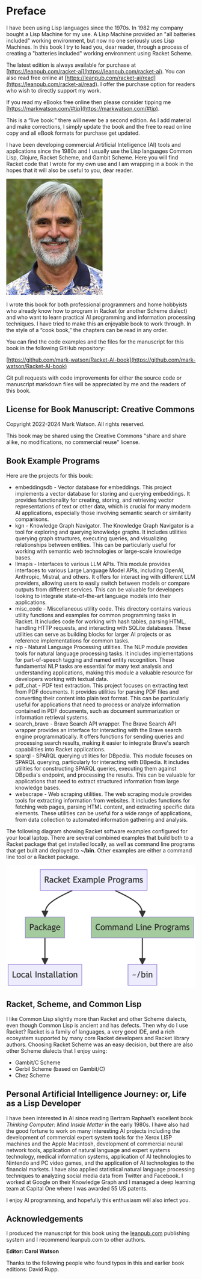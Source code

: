 # Preface

I have been using Lisp languages since the 1970s. In 1982 my company bought a Lisp Machine for my use. A Lisp Machine provided an "all batteries included" working environment, but now no one seriously uses Lisp Machines. In this book I try to lead you, dear reader, through a process of creating a "batteries included" working environment using Racket Scheme.

The latest edition is always available for purchase at [https://leanpub.com/racket-ai](https://leanpub.com/racket-ai).  You can also read free online at [https://leanpub.com/racket-ai/read](https://leanpub.com/racket-ai/read). I offer the purchase option for readers who wish to directly support my work.

If you read my eBooks free online then please consider tipping me [https://markwatson.com/#tip](https://markwatson.com/#tip).

This is a “live book:” there will never be a second edition. As I add material and make corrections, I simply update the book and the free to read online copy and all eBook formats for purchase get updated.

I have been developing commercial Artificial Intelligence (AI) tools and applications since the 1980s and I usually use the Lisp languages Common Lisp, Clojure, Racket Scheme, and Gambit Scheme. Here you will find Racket code that I wrote for my own use and I am wrapping in a book in the hopes that it will also be useful to you, dear reader.

![Mark Watson](images/Mark.png)

I wrote this book for both professional programmers and home hobbyists who already know how to program in Racket (or another Scheme dialect) and who want to learn practical AI programming and information processing techniques. I have tried to make this an enjoyable book to work through. In the style of a “cook book,” the chapters can be read in any order. 

You can find the code examples and the files for the manuscript for this book in the following GitHub repository:

[https://github.com/mark-watson/Racket-AI-book](https://github.com/mark-watson/Racket-AI-book)

Git pull requests with code improvements for either the source code or manuscript markdown files will be appreciated by me and the readers of this book.

## License for Book Manuscript: Creative Commons

Copyright 2022-2024 Mark Watson. All rights reserved.

This book may be shared using the Creative Commons "share and share alike, no modifications, no commercial reuse" license.

## Book Example Programs

Here are the projects for this book:


- embeddingsdb - Vector database for embeddings. This project implements a vector database for storing and querying embeddings. It provides functionality for creating, storing, and retrieving vector representations of text or other data, which is crucial for many modern AI applications, especially those involving semantic search or similarity comparisons.
- kgn - Knowledge Graph Navigator. The Knowledge Graph Navigator is a tool for exploring and querying knowledge graphs. It includes utilities querying graph structures, executing queries, and visualizing relationships between entities. This can be particularly useful for working with semantic web technologies or large-scale knowledge bases.
- llmapis - Interfaces to various LLM APIs. This module provides interfaces to various Large Language Model APIs, including OpenAI, Anthropic, Mistral, and others. It offers for interact ing with different LLM providers, allowing users to easily switch between models or compare outputs from different services. This can be valuable for developers looking to integrate state-of-the-art language models into their applications.
- misc_code - Miscellaneous utility code. This directory contains various utility functions and examples for common programming tasks in Racket. It includes code for working with hash tables, parsing HTML, handling HTTP requests, and interacting with SQLite databases. These utilities can serve as building blocks for larger AI projects or as reference implementations for common tasks.
- nlp - Natural Language Processing utilities. The NLP module provides tools for natural language processing tasks. It includes implementations for part-of-speech tagging and named entity recognition. These fundamental NLP tasks are essential for many text analysis and understanding applications, making this module a valuable resource for developers working with textual data.
- pdf_chat - PDF text extraction. This project focuses on extracting text from PDF documents. It provides utilities for parsing PDF files and converting their content into plain text format. This can be particularly useful for applications that need to process or analyze information contained in PDF documents, such as document summarization or information retrieval systems.
- search_brave - Brave Search API wrapper. The Brave Search API wrapper provides an interface for interacting with the Brave search engine programmatically. It offers functions for sending queries and processing search results, making it easier to integrate Brave's search capabilities into Racket applications.
- sparql - SPARQL querying utilities for DBpedia. This module focuses on SPARQL querying, particularly for interacting with DBpedia. It includes utilities for constructing SPARQL queries, executing them against DBpedia's endpoint, and processing the results. This can be valuable for applications that need to extract structured information from large knowledge bases.
- webscrape - Web scraping utilities. The web scraping module provides tools for extracting information from websites. It includes functions for fetching web pages, parsing HTML content, and extracting specific data elements. These utilities can be useful for a wide range of applications, from data collection to automated information gathering and analysis.

The following diagram showing Racket software examples configured for your local laptop. There are several combined examples that build both to a Racket package that get installed locally, as well as command line programs that get built and deployed to **~/bin**. Other examples are either a command line tool or a Racket package.

![Example programs are packages and/or command line tools](images/software.png)

## Racket, Scheme, and Common Lisp

I like Common Lisp slightly more than Racket and other Scheme dialects, even though Common Lisp is ancient and has defects. Then why do I use Racket?
Racket is a family of languages, a very good IDE, and a rich ecosystem supported by many core Racket developers and Racket library authors. Choosing Racket Scheme was an easy decision, but there are also other Scheme dialects that I enjoy using:

- Gambit/C Scheme
- Gerbil Scheme (based on Gambit/C)
- Chez Scheme


## Personal Artificial Intelligence Journey: or, Life as a Lisp Developer

I have been interested in AI since reading Bertram Raphael’s excellent book *Thinking Computer: Mind Inside Matter* in the early 1980s. I have also had the good fortune to work on many interesting AI projects including the development of commercial expert system tools for the Xerox LISP machines and the Apple Macintosh, development of commercial neural network tools, application of natural language and expert systems technology, medical information systems, application of AI technologies to Nintendo and PC video games, and the application of AI technologies to the financial markets. I have also applied statistical natural language processing techniques to analyzing social media data from Twitter and Facebook. I worked at Google on their Knowledge Graph and I managed a deep learning team at Capital One where I was awarded 55 US patents.

I enjoy AI programming, and hopefully this enthusiasm will also infect you.


## Acknowledgements

I produced the manuscript for this book using the [leanpub.com](http://leanpub.com) publishing system and I recommend leanpub.com to other authors.


**Editor: Carol Watson**

Thanks to the following people who found typos in this and earlier book editions: David Rupp.
